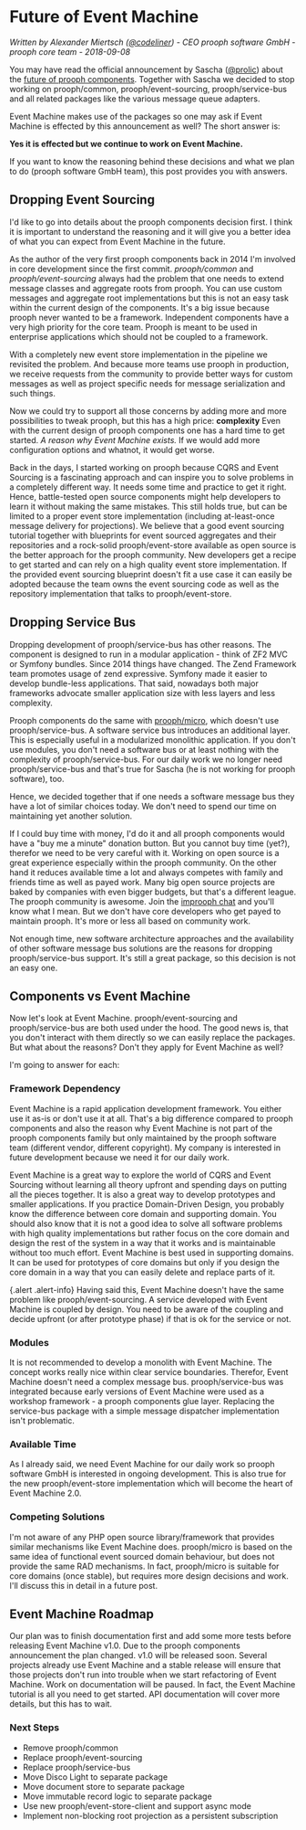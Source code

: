 # Future of Event Machine

*Written by Alexander Miertsch ([@codeliner](https://github.com/codeliner)) - CEO prooph software GmbH - prooph core team - 2018-09-08*

You may have read the official announcement by Sascha ([@prolic](https://github.com/prolic)) about the [future of prooph components](https://www.sasaprolic.com/2018/08/the-future-of-prooph-components.html).
Together with Sascha we decided to stop working on prooph/common, prooph/event-sourcing, prooph/service-bus and all related packages like the various message queue adapters.

Event Machine makes use of the packages so one may ask if Event Machine is effected by this announcement as well?
The short answer is: 

**Yes it is effected but we continue to work on Event Machine.**

If you want to know the reasoning behind these decisions and what we plan to do (prooph software GmbH team),
this post provides you with answers.

## Dropping Event Sourcing

I'd like to go into details about the prooph components decision first. I think it is important to understand the reasoning
and it will give you a better idea of what you can expect from Event Machine in the future.

As the author of the very first prooph components back in 2014 I'm involved in core development since the first commit.
*prooph/common* and *prooph/event-sourcing* always had the problem that one needs to extend message classes and aggregate roots from prooph. You can use custom messages and aggregate root implementations but this is not an easy task within the current design of the components.
It's a big issue because prooph never wanted to be a framework. Independent components have a very high priority for the core team.
Prooph is meant to be used in enterprise applications which should not be coupled to a framework.

With a completely new event store implementation in the pipeline we revisited the problem. And because more teams use prooph in production, we receive requests from the community to provide better ways for custom messages as well as project specific needs for message serialization and such things.

Now we could try to support all those concerns by adding more and more possibilities to tweak prooph, but this has a high price: **complexity**
Even with the current design of prooph components one has a hard time to get started. *A reason why Event Machine exists.*
If we would add more configuration options and whatnot, it would get worse.

Back in the days, I started working on prooph because CQRS and Event Sourcing is a fascinating approach
and can inspire you to solve problems in a completely different way. It needs some time and practice to get it right. Hence, battle-tested open source
components might help developers to learn it without making the same mistakes. This still holds true,
but can be limited to a proper event store implementation (including at-least-once message delivery for projections).
We believe that a good event sourcing tutorial together with blueprints for event sourced aggregates and their repositories
and a rock-solid prooph/event-store available as open source is the better approach for the prooph community.
New developers get a recipe to get started and can rely on a high quality event store implementation.
If the provided event sourcing blueprint doesn't fit a use case it can easily be adopted because the team owns the event sourcing code
as well as the repository implementation that talks to prooph/event-store.

## Dropping Service Bus

Dropping development of prooph/service-bus has other reasons. The component is designed to run in a modular application - think of ZF2 MVC or Symfony bundles. Since 2014 things have changed. The Zend Framework team promotes usage of zend expressive. Symfony made it easier to develop bundle-less applications. That said, nowadays both major frameworks advocate smaller application size with less layers and less complexity.

Prooph components do the same with [prooph/micro](https://github.com/prooph/micro), which doesn't use prooph/service-bus. A software service bus introduces an additional layer. This is especially useful in a modularized monolithic application. If you don't use modules, you don't need a software bus or at least nothing with the complexity of prooph/service-bus. For our daily work we no longer need prooph/service-bus and that's true for Sascha (he is not working for prooph software), too.

Hence, we decided together that if one needs a software message bus they have a lot of similar choices today. We don't need to spend our time on maintaining yet another solution.

If I could buy time with money, I'd do it and all prooph components would have a "buy me a minute" donation button. But you cannot buy time (yet?),
therefor we need to be very careful with it. Working on open source is a great experience especially within the prooph community.
On the other hand it reduces available time a lot and always competes with family and friends time as well as payed work.
Many big open source projects are baked by companies with even bigger budgets, but that's a different league.
The prooph community is awesome. Join the [improoph chat](https://gitter.im/prooph/improoph) and you'll know what I mean.
But we don't have core developers who get payed to maintain prooph. It's more or less all based on community work.

Not enough time, new software architecture approaches and the availability of other software message bus solutions are the reasons for dropping prooph/service-bus support.
It's still a great package, so this decision is not an easy one.

## Components vs Event Machine

Now let's look at Event Machine. prooph/event-sourcing and prooph/service-bus are both used under the hood.
The good news is, that you don't interact with them directly so we can easily replace the packages.
But what about the reasons? Don't they apply for Event Machine as well?

I'm going to answer for each:

### Framework Dependency

Event Machine is a rapid application development framework. You either use it as-is or don't use it at all.
That's a big difference compared to prooph components and also the reason why Event Machine is not part of the prooph components family
but only maintained by the prooph software team (different vendor, different copyright).
My company is interested in future development because we need it for our daily work.

Event Machine is a great way to explore the world of CQRS and Event Sourcing without learning all theory upfront and spending days on putting all the pieces together.
It is also a great way to develop prototypes and smaller applications.
If you practice Domain-Driven Design, you probably know the difference between core domain and supporting domain.
You should also know that it is not a good idea to solve all software problems with high quality implementations but rather focus on the core domain and design the rest of the system in a way that it works and is maintainable without too much effort. Event Machine is best used in supporting domains. It can be used for prototypes of core domains but only if you design the core domain in a way that you can easily delete and replace parts of it.

{.alert .alert-info}
Having said this, Event Machine doesn't have the same problem like prooph/event-sourcing.
A service developed with Event Machine is coupled by design.
You need to be aware of the coupling and decide upfront (or after prototype phase) if that is ok for the service or not.

### Modules

It is not recommended to develop a monolith with Event Machine.
The concept works really nice within clear service boundaries. Therefor, Event Machine doesn't need a complex message bus.
prooph/service-bus was integrated because early versions of Event Machine were used as a workshop framework - a prooph components glue layer.
Replacing the service-bus package with a simple message dispatcher implementation isn't problematic.

### Available Time

As I already said, we need Event Machine for our daily work so prooph software GmbH is interested in ongoing development.
This is also true for the new prooph/event-store implementation which will become the heart of Event Machine 2.0.

### Competing Solutions

I'm not aware of any PHP open source library/framework that provides similar mechanisms like Event Machine does.
prooph/micro is based on the same idea of functional event sourced domain behaviour, but does not provide the same RAD mechanisms.
In fact, prooph/micro is suitable for core domains (once stable), but requires more design decisions and work. I'll discuss this in detail in a future post.

## Event Machine Roadmap

Our plan was to finish documentation first and add some more tests before releasing Event Machine v1.0. Due to the prooph components announcement the plan changed.
v1.0 will be released soon. Several projects already use Event Machine and a stable release will ensure that those projects don't run into trouble
when we start refactoring of Event Machine. Work on documentation will be paused. In fact, the Event Machine tutorial is all you need to get started.
API documentation will cover more details, but this has to wait.

### Next Steps

- Remove prooph/common
- Replace prooph/event-sourcing
- Replace prooph/service-bus
- Move Disco Light to separate package
- Move document store to separate package
- Move immutable record logic to separate package
- Use new prooph/event-store-client and support async mode
- Implement non-blocking root projection as a persistent subscription


